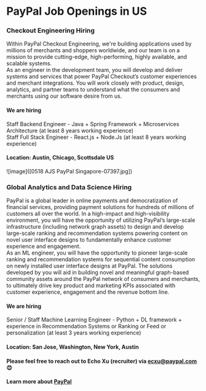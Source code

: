 # PayPal Job Openings in US
### Checkout Engineering Hiring
Within PayPal Checkout Engineering, we're building applications used by millions of merchants and shoppers worldwide, and our team is on a mission to provide cutting-edge, high-performing, highly available, and scalable systems. 
  <br />  As an engineer in the development team, you will develop and deliver systems and services that power PayPal Checkout’s customer experiences and merchant integrations. You will work closely with product, design, analytics, and partner teams to understand what the consumers and merchants using our software desire from us.
#### We are hiring 
Staff Backend Engineer - Java + Spring Framework + Microservices Architecture (at least 8 years working experience)
<br /> Staff Full Stack Engineer - React.js + Node.Js (at least 8 years working experience)
#### Location: Austin, Chicago, Scottsdale US

![image]([0518 AJS PayPal Singapore-07397.jpg])

### Global Analytics and Data Science Hiring
PayPal is a global leader in online payments and democratization of financial services, providing payment solutions for hundreds of millions of customers all over the world. In a high-impact and high-visibility environment, you will have the opportunity of utilizing PayPal’s large-scale infrastructure (including network graph assets) to design and develop large-scale ranking and recommendation systems powering content on novel user interface designs to fundamentally enhance customer experience and engagement.
 <br /> As an ML engineer, you will have the opportunity to pioneer large-scale ranking and recommendation systems for sequential content consumption on newly installed user interface designs at PayPal. The solutions developed by you will aid in building novel and meaningful graph-based community assets around the PayPal network of consumers and merchants, to ultimately drive key product and marketing KPIs associated with customer experience, engagement and the revenue bottom line.

#### We are hiring 
Senior / Staff Machine Learning Engineer - Python + DL framework + experience in Recommendation Systems or Ranking or Feed or personalization (at least 3 years working experience)
#### Location: San Jose, Washington, New York, Austin

#### Please feel free to reach out to Echo Xu (recruiter) via ecxu@paypal.com 😊

#### Learn more about [PayPal](https://www.paypal.com/us/webapps/mpp/about)
